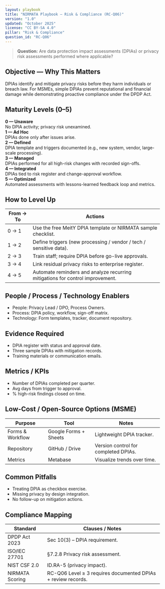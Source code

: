 ```yaml
---
layout: playbook
title: "NIRMATA Playbook — Risk & Compliance (RC-Q06)"
version: "1.0"
updated: "October 2025"
license: "CC BY-SA 4.0"
pillar: "Risk & Compliance"
question_id: "RC-Q06"
---
```


> **Question:** Are data protection impact assessments (DPIAs) or privacy risk assessments performed where applicable?

## Objective — Why This Matters
DPIAs identify and mitigate privacy risks before they harm individuals or breach law. For MSMEs, simple DPIAs prevent reputational and financial damage while demonstrating proactive compliance under the DPDP Act.

## Maturity Levels (0–5)
<div class="levels-grid">
  <div class="level level-0"><strong>0 — Unaware</strong><br>No DPIA activity; privacy risk unexamined.</div>
  <div class="level level-1"><strong>1 — Ad Hoc</strong><br>DPIAs done only after issues arise.</div>
  <div class="level level-2"><strong>2 — Defined</strong><br>DPIA template and triggers documented (e.g., new system, vendor, large-scale processing).</div>
  <div class="level level-3"><strong>3 — Managed</strong><br>DPIAs performed for all high-risk changes with recorded sign-offs.</div>
  <div class="level level-4"><strong>4 — Integrated</strong><br>DPIAs tied to risk register and change-approval workflow.</div>
  <div class="level level-5"><strong>5 — Optimized</strong><br>Automated assessments with lessons-learned feedback loop and metrics.</div>
</div>

## How to Level Up

| From → To | Actions |
|---|---|
|0 → 1 | Use the free MeitY DPIA template or NIRMATA sample checklist. |
|1 → 2 | Define triggers (new processing / vendor / tech / sensitive data). |
|2 → 3 | Train staff; require DPIA before go-live approvals. |
|3 → 4 | Link residual privacy risks to enterprise register. |
|4 → 5 | Automate reminders and analyze recurring mitigations for control improvement. |

## People / Process / Technology Enablers
- People: Privacy Lead / DPO, Process Owners.
- Process: DPIA policy, workflow, sign-off matrix.
- Technology: Form templates, tracker, document repository.

## Evidence Required
- DPIA register with status and approval date.  
- Three sample DPIAs with mitigation records.  
- Training materials or communication emails.

## Metrics / KPIs
- Number of DPIAs completed per quarter.  
- Avg days from trigger to approval.  
- % high-risk findings closed on time.

## Low-Cost / Open-Source Options (MSME)

| Purpose | Tool | Notes |
|---|---|---|
|Forms & Workflow | Google Forms + Sheets | Lightweight DPIA tracker. |
|Repository | GitHub / Drive | Version control for completed DPIAs. |
|Metrics | Metabase | Visualize trends over time. |

## Common Pitfalls
- Treating DPIA as checkbox exercise.  
- Missing privacy by design integration.  
- No follow-up on mitigation actions.

## Compliance Mapping

| Standard | Clauses / Notes |
|---|---|
|DPDP Act 2023 | Sec 10(3) – DPIA requirement. |
|ISO/IEC 27701 | §7.2.8 Privacy risk assessment. |
|NIST CSF 2.0 | ID.RA-5 (privacy impact). |
|NIRMATA Scoring | RC-Q06 Level ≥ 3 requires documented DPIAs + review records.
